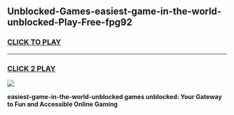 
## Unblocked-Games-easiest-game-in-the-world-unblocked-Play-Free-fpg92
<h3>
<a href="https://premium76.site?title=easiest-game-in-the-world-unblocked&ref=17A">CLICK TO PLAY</a></h3>
<hr>

<h3>
<a href="https://premium76.site?title=easiest-game-in-the-world-unblocked&ref=17A">CLICK 2 PLAY</a>
  
</h3>

<a href="https://premium76.site?title=easiest-game-in-the-world-unblocked&ref=17A"><img src="https://clearcache.store/games.png"></a>


**easiest-game-in-the-world-unblocked games unblocked: Your Gateway to Fun and Accessible Online Gaming**
